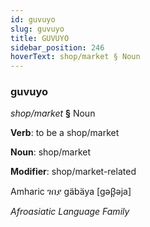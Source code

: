 ```yaml
---
id: guvuyo
slug: guvuyo
title: GUVUYO
sidebar_position: 246
hoverText: shop/market § Noun
---
```


### guvuyo

*shop/market* **§** Noun

**Verb**: to be a shop/market

**Noun**: shop/market

**Modifier**: shop/market-related

Amharic ገበያ gäbäya [gəβ̞əja]

*Afroasiatic Language Family*